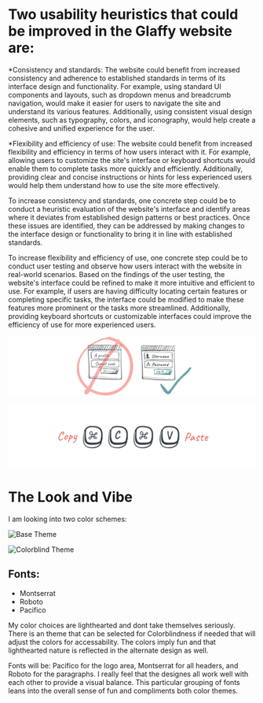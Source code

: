 Two usability heuristics that could be improved in the Glaffy website are:
==========================================================================

*Consistency and standards: The website could benefit from increased consistency and adherence to established standards in terms of its interface design and functionality. For example, using standard UI components and layouts, such as dropdown menus and breadcrumb navigation, would make it easier for users to navigate the site and understand its various features. Additionally, using consistent visual design elements, such as typography, colors, and iconography, would help create a cohesive and unified experience for the user.

*Flexibility and efficiency of use: The website could benefit from increased flexibility and efficiency in terms of how users interact with it. For example, allowing users to customize the site's interface or keyboard shortcuts would enable them to complete tasks more quickly and efficiently. Additionally, providing clear and concise instructions or hints for less experienced users would help them understand how to use the site more effectively.

To increase consistency and standards, one concrete step could be to conduct a heuristic evaluation of the website's interface and identify areas where it deviates from established design patterns or best practices. Once these issues are identified, they can be addressed by making changes to the interface design or functionality to bring it in line with established standards.

To increase flexibility and efficiency of use, one concrete step could be to conduct user testing and observe how users interact with the website in real-world scenarios. Based on the findings of the user testing, the website's interface could be refined to make it more intuitive and efficient to use. For example, if users are having difficulty locating certain features or completing specific tasks, the interface could be modified to make these features more prominent or the tasks more streamlined. Additionally, providing keyboard shortcuts or customizable interfaces could improve the efficiency of use for more experienced users.


![Example of Consistency](cands.webp "Consistency")

![Example of Flexibility](fande.webp "Flexibility")


The Look and Vibe
=========================================================

I am looking into two color schemes:

![Base Theme](ColorTheme.jpeg "Base")

![Colorblind Theme](ColorBlindSafeTheme.jpeg "Colorblind") 

Fonts:
------

- Montserrat
- Roboto
- Pacifico

My color choices are lighthearted and dont take themselves seriously. There is an theme that can be selected for Colorblindness if needed that will adjust the colors for accessability. The colors imply fun and that lighthearted nature is reflected in the alternate design as well.

Fonts will be: Pacifico for the logo area, Montserrat for all headers, and Roboto for the paragraphs. I really feel that the designes all work well with each other to provide a visual balance. This particular grouping of fonts leans into the overall sense of fun and compliments both color themes.
